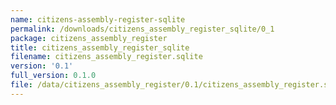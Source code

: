 ```yaml
---
name: citizens-assembly-register-sqlite
permalink: /downloads/citizens_assembly_register_sqlite/0_1
package: citizens_assembly_register
title: citizens_assembly_register_sqlite
filename: citizens_assembly_register.sqlite
version: '0.1'
full_version: 0.1.0
file: /data/citizens_assembly_register/0.1/citizens_assembly_register.sqlite
---
```

